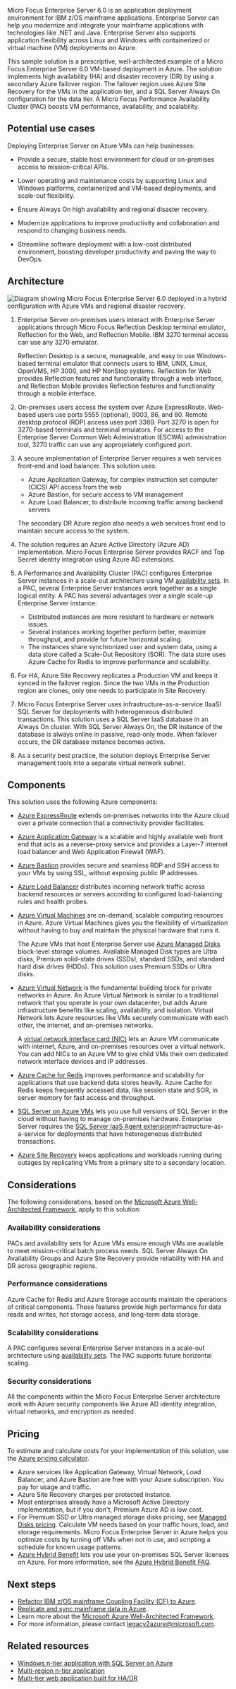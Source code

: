 Micro Focus Enterprise Server 6.0 is an application deployment environment for IBM z/OS mainframe applications. Enterprise Server can help you modernize and integrate your mainframe applications with technologies like .NET and Java. Enterprise Server also supports application flexibility across Linux and Windows with containerized or virtual machine (VM) deployments on Azure.

This sample solution is a prescriptive, well-architected example of a Micro Focus Enterprise Server 6.0 VM-based deployment in Azure. The solution implements high availability (HA) and disaster recovery (DR) by using a secondary Azure failover region. The failover region uses Azure Site Recovery for the VMs in the application tier, and a SQL Server Always On configuration for the data tier. A Micro Focus Performance Availability Cluster (PAC) boosts VM performance, availability, and scalability.

<!--For a similar scenario that uses Azure Kubernetes Service (AKS) for containerized applications, see []().-->

## Potential use cases

Deploying Enterprise Server on Azure VMs can help businesses:

- Provide a secure, stable host environment for cloud or on-premises access to mission-critical APIs.

- Lower operating and maintenance costs by supporting Linux and Windows platforms, containerized and VM-based deployments, and scale-out flexibility.

- Ensure Always On high availability and regional disaster recovery.

- Modernize applications to improve productivity and collaboration and respond to changing business needs.

- Streamline software deployment with a low-cost distributed environment, boosting developer productivity and paving the way to DevOps.

## Architecture

![Diagram showing Micro Focus Enterprise Server 6.0 deployed in a hybrid configuration with Azure VMs and regional disaster recovery.](media/micro-focus-enterprise-server.png)

1. Enterprise Server on-premises users interact with Enterprise Server applications through Micro Focus Reflection Desktop terminal emulator, Reflection for the Web, and Reflection Mobile. IBM 3270 terminal access can use any 3270 emulator.
   
   Reflection Desktop is a secure, manageable, and easy to use Windows-based terminal emulator that connects users to IBM, UNIX, Linux, OpenVMS, HP 3000, and HP NonStop systems. Reflection for Web provides Reflection features and functionality through a web interface, and Reflection Mobile provides Reflection features and functionality through a mobile interface.
   
1. On-premises users access the system over Azure ExpressRoute. Web-based users use ports 5555 (optional), 9003, 86, and 80. Remote desktop protocol (RDP) access uses port 3389. Port 3270 is open for 3270-based terminals and terminal emulators. For access to the Enterprise Server Common Web Administration (ESCWA) administration tool, 3270 traffic can use any appropriately configured port.
   
1. A secure implementation of Enterprise Server requires a web services front-end and load balancer. This solution uses:
   
   - Azure Application Gateway, for complex instruction set computer (CICS) API access from the web
   - Azure Bastion, for secure access to VM management
   - Azure Load Balancer, to distribute incoming traffic among backend servers
   
   The secondary DR Azure region also needs a web services front end to maintain secure access to the system.
   
1. The solution requires an Azure Active Directory (Azure AD) implementation. Micro Focus Enterprise Server provides RACF and Top Secret identity integration using Azure AD extensions.
   
1. A Performance and Availability Cluster (PAC) configures Enterprise Server instances in a scale-out architecture using VM [availability sets](/azure/virtual-machines/availability#availability-sets). In a PAC, several Enterprise Server instances work together as a single logical entity. A PAC has several advantages over a single scale-up Enterprise Server instance:
   
   - Distributed instances are more resistant to hardware or network issues.
   - Several instances working together perform better, maximize throughput, and provide for future horizontal scaling.
   - The instances share synchronized user and system data, using a data store called a Scale-Out Repository (SOR). The data store uses Azure Cache for Redis to improve performance and scalability.
   
1. For HA, Azure Site Recovery replicates a Production VM and keeps it synced in the failover region. Since the two VMs in the Production region are clones, only one needs to participate in Site Recovery.
   
1. Micro Focus Enterprise Server uses infrastructure-as-a-service (IaaS) SQL Server for deployments with heterogeneous distributed transactions. This solution uses a SQL Server IaaS database in an Always On cluster. With SQL Server Always On, the DR instance of the database is always online in passive, read-only mode. When failover occurs, the DR database instance becomes active.
   
1. As a security best practice, the solution deploys Enterprise Server management tools into a separate virtual network subnet.

## Components

This solution uses the following Azure components:

- [Azure ExpressRoute](/azure/expressroute/expressroute-introduction) extends on-premises networks into the Azure cloud over a private connection that a connectivity provider facilitates.

- [Azure Application Gateway](https://azure.microsoft.com/services/application-gateway/) is a scalable and highly available web front end that acts as a reverse-proxy service and provides a Layer-7 internet load balancer and Web Application Firewall (WAF).

- [Azure Bastion](https://azure.microsoft.com/services/azure-bastion/) provides secure and seamless RDP and SSH access to your VMs by using SSL, without exposing public IP addresses.

- [Azure Load Balancer](/azure/load-balancer/load-balancer-overview) distributes incoming network traffic across backend resources or servers according to configured load-balancing rules and health probes.

- [Azure Virtual Machines](https://azure.microsoft.com/services/virtual-machines/) are on-demand, scalable computing resources in Azure. Azure Virtual Machines gives you the flexibility of virtualization without having to buy and maintain the physical hardware that runs it.
  
  The Azure VMs that host Enterprise Server use [Azure Managed Disks](/azure/virtual-machines/windows/managed-disks-overview) block-level storage volumes. Available Managed Disk types are Ultra disks, Premium solid-state drives (SSDs), standard SSDs, and standard hard disk drives (HDDs). This solution uses Premium SSDs or Ultra disks.

- [Azure Virtual Network](/azure/virtual-network/virtual-networks-overview) is the fundamental building block for private networks in Azure. An Azure Virtual Network is similar to a traditional network that you operate in your own datacenter, but adds Azure infrastructure benefits like scaling, availability, and isolation. Virtual Network lets Azure resources like VMs securely communicate with each other, the internet, and on-premises networks.
  
  A [virtual network interface card (NIC)](/azure/virtual-network/virtual-network-network-interface) lets an Azure VM communicate with internet, Azure, and on-premises resources over a virtual network. You can add NICs to an Azure VM to give child VMs their own dedicated network interface devices and IP addresses.

- [Azure Cache for Redis](/azure/azure-cache-for-redis/cache-overview) improves performance and scalability for applications that use backend data stores heavily. Azure Cache for Redis keeps frequently accessed data, like session state and SOR, in server memory for fast access and throughput.

- [SQL Server on Azure VMs](/azure/azure-sql/virtual-machines/windows/sql-server-on-azure-vm-iaas-what-is-overview) lets you use full versions of SQL Server in the cloud without having to manage on-premises hardware. Enterprise Server requires the [SQL Server IaaS Agent extension](/azure/azure-sql/virtual-machines/windows/sql-server-iaas-agent-extension-automate-management)infrastructure-as-a-service for deployments that have heterogeneous distributed transactions.

- [Azure Site Recovery](/azure/site-recovery/site-recovery-overview) keeps applications and workloads running during outages by replicating VMs from a primary site to a secondary location.

## Considerations

The following considerations, based on the [Microsoft Azure Well-Architected Framework](/azure/architecture/framework/), apply to this solution:

### Availability considerations

PACs and availability sets for Azure VMs ensure enough VMs are available to meet mission-critical batch process needs. SQL Server Always On Availability Groups and Azure Site Recovery provide reliability with HA and DR across geographic regions.

### Performance considerations

Azure Cache for Redis and Azure Storage accounts maintain the operations of critical components. These features provide high performance for data reads and writes, hot storage access, and long-term data storage.

### Scalability considerations

A PAC configures several Enterprise Server instances in a scale-out architecture using [availability sets](/azure/virtual-machines/availability#availability-sets). The PAC supports future horizontal scaling.

### Security considerations

All the components within the Micro Focus Enterprise Server architecture work with Azure security components like Azure AD identity integration, virtual networks, and encryption as needed.

## Pricing

To estimate and calculate costs for your implementation of this solution, use the [Azure pricing calculator](https://azure.microsoft.com/pricing/calculator/).

- Azure services like Application Gateway, Virtual Network, Load Balancer, and Azure Bastion are free with your Azure subscription. You pay for usage and traffic.
- Azure Site Recovery charges per protected instance.
- Most enterprises already have a Microsoft Active Directory implementation, but if you don't, Premium Azure AD is low cost.
- For Premium SSD or Ultra managed storage disks pricing, see [Managed Disks pricing](https://azure.microsoft.com/pricing/details/managed-disks/). Calculate VM needs based on your traffic hours, load, and storage requirements. Micro Focus Enterprise Server in Azure helps you optimize costs by turning off VMs when not in use, and scripting a schedule for known usage patterns.
- [Azure Hybrid Benefit](https://azure.microsoft.com/pricing/hybrid-benefit/) lets you use your on-premises SQL Server licenses on Azure. For more information, see the [Azure Hybrid Benefit FAQ](https://azure.microsoft.com/pricing/hybrid-benefit/faq).

## Next steps

- [Refactor IBM z/OS mainframe Coupling Facility (CF) to Azure](/azure/architecture/reference-architectures/zos/refactor-zos-coupling-facility).
- [Replicate and sync mainframe data in Azure](/azure/architecture/reference-architectures/migration/sync-mainframe-data-with-azure).
- Learn more about the [Microsoft Azure Well-Architected Framework](/azure/architecture/framework/).
- For more information, please contact <legacy2azure@microsoft.com>.

## Related resources

- [Windows n-tier application with SQL Server on Azure](/azure/architecture/reference-architectures/n-tier/n-tier-sql-server)
- [Multi-region n-tier application](/azure/architecture/reference-architectures/n-tier/multi-region-sql-server)
- [Multi-tier web application built for HA/DR](/azure/architecture/example-scenario/infrastructure/multi-tier-app-disaster-recovery)

